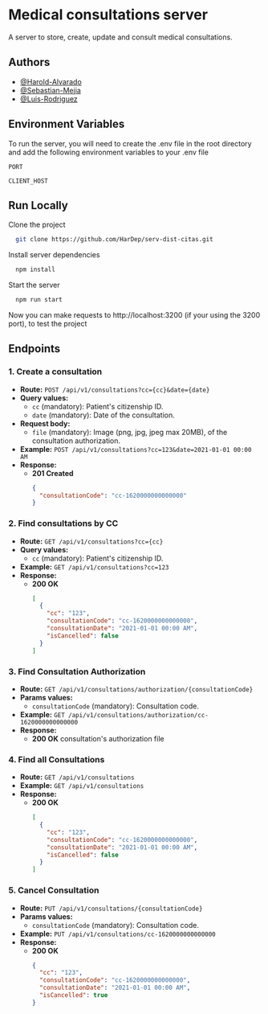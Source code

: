
# Medical consultations server

A server to store, create, update and consult medical consultations.


## Authors

- [@Harold-Alvarado](https://github.com/HarDep)
- [@Sebastian-Mejia](https://github.com/Sebasmejia123)
- [@Luis-Rodriguez](https://github.com/luismiguel44)


## Environment Variables

To run the server, you will need to create the .env file in the root directory and add the following environment variables to your .env file

`PORT`

`CLIENT_HOST`


## Run Locally

Clone the project

```bash
  git clone https://github.com/HarDep/serv-dist-citas.git
```

Install server dependencies

```bash
  npm install
```

Start the server

```bash
  npm run start
```

Now you can make requests to http://localhost:3200 (if your using the 3200 port), to test the project


## Endpoints

### 1. Create a consultation

- **Route:** `POST /api/v1/consultations?cc={cc}&date={date}`
- **Query values:**
  - `cc` (mandatory): Patient's citizenship ID.
  - `date` (mandatory): Date of the consultation.
- **Request body:**
  - `file` (mandatory): Image (png, jpg, jpeg max 20MB), of the consultation authorization.
- **Example:** `POST /api/v1/consultations?cc=123&date=2021-01-01 00:00 AM`
- **Response:**
  - **201 Created**
    ```json
    {
      "consultationCode": "cc-1620000000000000"
    }
    ```

### 2. Find consultations by CC

- **Route:** `GET /api/v1/consultations?cc={cc}`
- **Query values:**
  - `cc` (mandatory): Patient's citizenship ID.
- **Example:** `GET /api/v1/consultations?cc=123`
- **Response:**
  - **200 OK**
    ```json
    [
      {
        "cc": "123",
        "consultationCode": "cc-1620000000000000",
        "consultationDate": "2021-01-01 00:00 AM",
        "isCancelled": false
      }
    ]
    ```

### 3. Find Consultation Authorization

- **Route:** `GET /api/v1/consultations/authorization/{consultationCode}`
- **Params values:**
  - `consultationCode` (mandatory): Consultation code.
- **Example:** `GET /api/v1/consultations/authorization/cc-1620000000000000`
- **Response:**
  - **200 OK** consultation's authorization file

### 4. Find all Consultations

- **Route:** `GET /api/v1/consultations`
- **Example:** `GET /api/v1/consultations`
- **Response:**
  - **200 OK**
    ```json
    [
      {
        "cc": "123",
        "consultationCode": "cc-1620000000000000",
        "consultationDate": "2021-01-01 00:00 AM",
        "isCancelled": false
      }
    ]
    ```

### 5. Cancel Consultation

- **Route:** `PUT /api/v1/consultations/{consultationCode}`
- **Params values:**
  - `consultationCode` (mandatory): Consultation code.
- **Example:** `PUT /api/v1/consultations/cc-1620000000000000`
- **Response:**
  - **200 OK**
    ```json
    {
      "cc": "123",
      "consultationCode": "cc-1620000000000000",
      "consultationDate": "2021-01-01 00:00 AM",
      "isCancelled": true
    }
    ```
